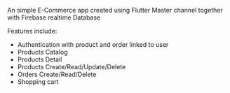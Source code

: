 An simple E-Commerce app created using Flutter Master channel together with Firebase realtime Database 

Features include:
- Authentication with product and order linked to user
- Products Catalog
- Products Detail
- Products Create/Read/Update/Delete
- Orders Create/Read/Delete
- Shopping cart
